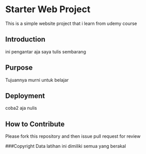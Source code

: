 # Starter Web Project

This is a simple website project that i learn from udemy course

## Introduction

ini pengantar aja saya tulis sembarang

## Purpose

Tujuannya murni untuk belajar

## Deployment

coba2 aja nulis

## How to Contribute
Please fork this repository and then issue pull request for review

###Copyright
Data latihan ini dimiliki semua yang berakal